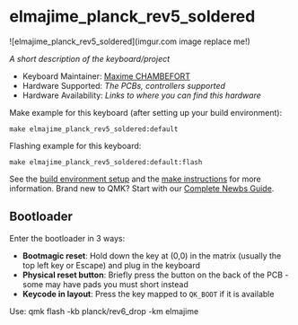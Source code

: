 # elmajime_planck_rev5_soldered

![elmajime_planck_rev5_soldered](imgur.com image replace me!)

*A short description of the keyboard/project*

* Keyboard Maintainer: [Maxime CHAMBEFORT](https://github.com/elmajime)
* Hardware Supported: *The PCBs, controllers supported*
* Hardware Availability: *Links to where you can find this hardware*

Make example for this keyboard (after setting up your build environment):

    make elmajime_planck_rev5_soldered:default

Flashing example for this keyboard:

    make elmajime_planck_rev5_soldered:default:flash

See the [build environment setup](https://docs.qmk.fm/#/getting_started_build_tools) and the [make instructions](https://docs.qmk.fm/#/getting_started_make_guide) for more information. Brand new to QMK? Start with our [Complete Newbs Guide](https://docs.qmk.fm/#/newbs).

## Bootloader

Enter the bootloader in 3 ways:

* **Bootmagic reset**: Hold down the key at (0,0) in the matrix (usually the top left key or Escape) and plug in the keyboard
* **Physical reset button**: Briefly press the button on the back of the PCB - some may have pads you must short instead
* **Keycode in layout**: Press the key mapped to `QK_BOOT` if it is available


Use: qmk flash -kb planck/rev6_drop -km elmajime